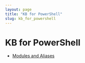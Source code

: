 ```yaml
---
layout: page
title: "KB for PowerShell"
slug: kb_for_powershell
---
```

# KB for PowerShell
- [Modules and Aliases](https://dzmitry-h.github.io/personalbrand/KB_Powershell/ps_modules_and_aliases/)
